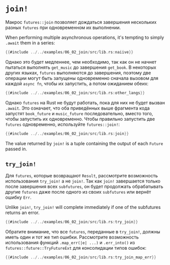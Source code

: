 # `join!`

Макрос `futures::join` позволяет дождаться завершения нескольких разных
`futures` при одновременном их выполнении.

When performing multiple asynchronous operations, it's tempting to simply
`.await` them in a series:

```rust
{{#include ../../examples/06_02_join/src/lib.rs:naiive}}
```

Однако это будет медленнее, чем необходимо, так как он не начнет пытаться выполнять
`get_music` до завершения `get_book`. В некоторых других языках,
`futures` выполняются до завершения, поэтому две операции могут быть запущены
одновременно сначала вызовом для каждой `async fn`, чтобы их запустить, а потом ожиданием обеих:

```rust
{{#include ../../examples/06_02_join/src/lib.rs:other_langs}}
```

Однако `futures` на Rust не будут работать, пока для них не будет вызван `.await`.
Это означает, что оба приведённых выше фрагмента кода запустят
`book_future` и `music_future` последовательно, вместо того, чтобы запустить их
одновременно. Чтобы правильно запустить две `futures` одновременно, используйте
`futures::join!`:

```rust
{{#include ../../examples/06_02_join/src/lib.rs:join}}
```

The value returned by `join!` is a tuple containing the output of each
`Future` passed in.

## `try_join!`

Для `futures`, которые возвращают `Result`, рассмотрите возможность использования `try_join!` а не
`join!`. Так как `join!` завершается только после завершения всех `subfutures`,
он будет продолжать обрабатывать другие `futures` даже после одного из своих `subfutures` или вернёт ошибку `Err`.

Unlike `join!`, `try_join!` will complete immediately if one of the subfutures
returns an error.

```rust
{{#include ../../examples/06_02_join/src/lib.rs:try_join}}
```

Обратите внимание, что все `futures`, переданные в `try_join!`, должны иметь один и тот же тип ошибки.
Рассмотрите возможность использования функций `.map_err(|e| ...)` и `.err_into()` из
`futures::future::TryFutureExt` для консолидации типов ошибок:

```rust
{{#include ../../examples/06_02_join/src/lib.rs:try_join_map_err}}
```
